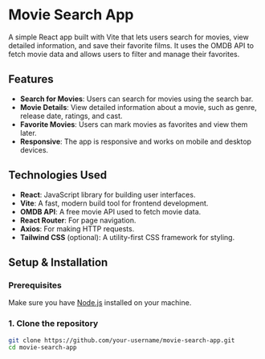 # Movie Search App

A simple React app built with Vite that lets users search for movies, view detailed information, and save their favorite films. It uses the OMDB API to fetch movie data and allows users to filter and manage their favorites.

## Features

- **Search for Movies**: Users can search for movies using the search bar.
- **Movie Details**: View detailed information about a movie, such as genre, release date, ratings, and cast.
- **Favorite Movies**: Users can mark movies as favorites and view them later.
- **Responsive**: The app is responsive and works on mobile and desktop devices.

## Technologies Used

- **React**: JavaScript library for building user interfaces.
- **Vite**: A fast, modern build tool for frontend development.
- **OMDB API**: A free movie API used to fetch movie data.
- **React Router**: For page navigation.
- **Axios**: For making HTTP requests.
- **Tailwind CSS** (optional): A utility-first CSS framework for styling.

## Setup & Installation

### Prerequisites

Make sure you have [Node.js](https://nodejs.org/) installed on your machine.

### 1. Clone the repository

```bash
git clone https://github.com/your-username/movie-search-app.git
cd movie-search-app
